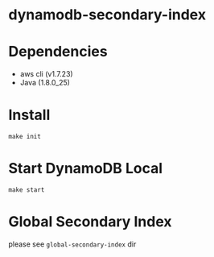 dynamodb-secondary-index
===

# Dependencies

* aws cli (v1.7.23)
* Java (1.8.0_25)

# Install

```
make init
```

# Start DynamoDB Local

```
make start
```

# Global Secondary Index

please see `global-secondary-index` dir
